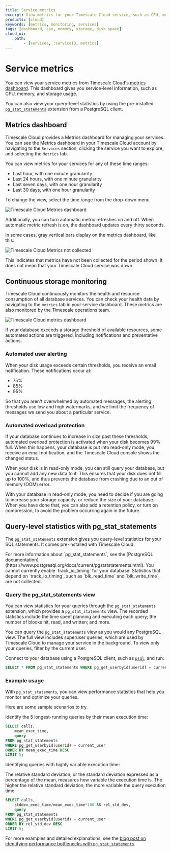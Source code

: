 ```yaml
---
title: Service metrics
excerpt: View metrics for your Timescale Cloud service, such as CPU, memory, and storage usage
products: [cloud]
keywords: [metrics, monitoring, services]
tags: [dashboard, cpu, memory, storage, disk space]
cloud_ui:
    path:
        - [services, :serviceID, metrics]
---
```


# Service metrics

You can view your service metrics from Timescale Cloud's
[metrics dashboard][metrics-dashboard]. This dashboard gives you service-level
information, such as CPU, memory, and storage usage.

You can also view your query-level statistics by using the pre-installed
[`pg_stat_statements`][pg-stat] extension from a PostgreSQL client.

## Metrics dashboard

Timescale Cloud provides a Metrics dashboard for managing your services. You can
see the Metrics dashboard in your Timescale Cloud account by navigating to the
`Services` section, clicking the service you want to explore, and selecting the
`Metrics` tab.

You can view metrics for your services for any of these time ranges:

*   Last hour, with one minute granularity
*   Last 24 hours, with one minute granularity
*   Last seven days, with one hour granularity
*   Last 30 days, with one hour granularity

To change the view, select the time range from the drop-down menu.

<img class="main-content__illustration" src="https://s3.amazonaws.com/assets.timescale.com/docs/images/tsc-metrics_lastmonth.png" alt="Timescale Cloud Metrics dashboard"/>

Additionally, you can turn automatic metric refreshes on and off. When automatic
metric refresh is on, the dashboard updates every thirty seconds.

In some cases, gray vertical bars display on the metrics dashboard, like this:

<img class="main-content__illustration" src="https://s3.amazonaws.com/assets.timescale.com/docs/images/tsc-metrics_graybar.png" alt="Timescale Cloud Metrics not collected"/>

This indicates that metrics have not been collected for the period shown. It
does not mean that your Timescale Cloud service was down.

## Continuous storage monitoring

Timescale Cloud continuously monitors the health and resource consumption of all
database services. You can check your health data by navigating to the `metrics`
tab in your service dashboard. These metrics are also monitored by the Timescale
operations team.

<img class="main-content__illustration" src="https://s3.amazonaws.com/assets.timescale.com/docs/images/tsc-disk-metrics.png" alt="Timescale Cloud metrics dashboard"/>

If your database exceeds a storage threshold of available resources, some
automated actions are triggered, including notifications and preventative
actions.

### Automated user alerting

When your disk usage exceeds certain thresholds, you receive an email
notification. These notifications occur at:

*   75%
*   85%
*   95%

So that you aren't overwhelmed by automated messages, the alerting thresholds use
low and high watermarks, and we limit the frequency of messages we send you
about a particular service.

### Automated overload protection

If your database continues to increase in size past these thresholds, automated
overload protection is activated when your disk becomes 99% full. When this
happens, your database is put into read-only mode, you receive an
email notification, and the Timescale Cloud console shows the changed status.

When your disk is in read-only mode, you can still query your database, but you
cannot add any new data to it. This ensures that your disk does not fill up
to 100%, and thus prevents the database from crashing due to an out of memory (OOM)
error.

With your database in read-only mode, you need to decide if you are going to
increase your storage capacity, or reduce the size of your database. When you
have done that, you can also add a retention policy, or turn on compression, to
avoid the problem occurring again in the future.

## Query-level statistics with pg_stat_statements

The `pg_stat_statements` extension gives you query-level statistics for your SQL
statements. It comes pre-installed with Timescale Cloud.

<Highlight type="note">
For more information about `pg_stat_statements`, see the
[PostgreSQL documentation](https://www.postgresql.org/docs/current/pgstatstatements.html).
</Highlight>

<Highlight type="important">
You cannot currently enable `track_io_timing` for your database. Statistics that
depend on `track_io_timing`, such as `blk_read_time` and `blk_write_time`, are
not collected.
</Highlight>

### Query the pg_stat_statements view

You can view statistics for your queries through the `pg_stat_statements`
extension, which provides a `pg_stat_statements` view. The recorded statistics
include the time spent planning and executing each query; the number of blocks
hit, read, and written; and more.

You can query the `pg_stat_statements` view as you would any PostgreSQL view.
The full view includes superuser queries, which are used by Timescale Cloud to
manage your service in the background. To view only your
queries, filter by the current user.

Connect to your database using a PostgreSQL client, such as [`psql`][psql], and
run:

```sql
SELECT * FROM pg_stat_statements WHERE pg_get_userbyid(userid) = current_user;
```

### Example usage

With `pg_stat_statements`, you can view performance statistics that help you
monitor and optimize your queries.

Here are some sample scenarios to try.

Identify the 5 longest-running queries by their mean execution time:

```sql
SELECT calls,
    mean_exec_time,
    query
FROM pg_stat_statements
WHERE pg_get_userbyid(userid) = current_user
ORDER BY mean_exec_time DESC
LIMIT 5;
```

Identifying queries with highly variable execution time:

The relative standard deviation, or the standard deviation expressed as a
percentage of the mean, measures how variable the execution time is. The higher
the relative standard deviation, the more variable the query execution time.

```sql
SELECT calls,
    stddev_exec_time/mean_exec_time*100 AS rel_std_dev,
    query
FROM pg_stat_statements
WHERE pg_get_userbyid(userid) = current_user
ORDER BY rel_std_dev DESC
LIMIT 5;
```

For more examples and detailed explanations, see the [blog post on identifying
performance bottlenecks with `pg_stat_statements`][blog-pg_stat_statements].

[metrics-dashboard]: /cloud/:currentVersion:/service-metrics/#metrics-dashboard
[pg-stat]: /cloud/:currentVersion:/service-metrics/#query-level-statistics-with-pg-stat-statements
[blog-pg_stat_statements]: <https://www.timescale.com/blog/identify-postgresql-performance-bottlenecks-with-pg_stat_statements/>
[psql]: /timescaledb/:currentVersion:/how-to-guides/connecting/about-psql/
